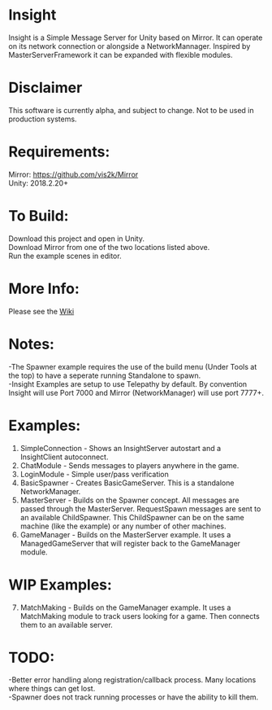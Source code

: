 # Insight  
Insight is a Simple Message Server for Unity based on Mirror. It can operate on its network connection or alongside a NetworkMannager. Inspired by MasterServerFramework it can be expanded with flexible modules.

# Disclaimer  
This software is currently alpha, and subject to change. Not to be used in production systems.  

# Requirements:  
Mirror: https://github.com/vis2k/Mirror   
Unity: 2018.2.20+ 

# To Build:  
Download this project and open in Unity.  
Download Mirror from one of the two locations listed above.  
Run the example scenes in editor.  

# More Info:
Please see the [Wiki](https://github.com/uweenukr/Insight/wiki)

# Notes:  
-The Spawner example requires the use of the build menu (Under Tools at the top) to have a seperate running Standalone to spawn.  
-Insight Examples are setup to use Telepathy by default. By convention Insight will use Port 7000 and Mirror (NetworkManager) will use port 7777+.  

# Examples:  
1. SimpleConnection - Shows an InsightServer autostart and a InsightClient autoconnect.
2. ChatModule - Sends messages to players anywhere in the game.  
3. LoginModule - Simple user/pass verification  
4. BasicSpawner - Creates BasicGameServer. This is a standalone NetworkManager.
5. MasterServer - Builds on the Spawner concept. All messages are passed through the MasterServer. RequestSpawn messages are sent to an available ChildSpawner. This ChildSpawner can be on the same machine (like the example) or any number of other machines.  
6. GameManager -  Builds on the MasterServer example. It uses a ManagedGameServer that will register back to the GameManager module.  

# WIP Examples:  
7. MatchMaking - Builds on the GameManager example. It uses a MatchMaking module to track users looking for a game. Then connects them to an available server.  

# TODO:  
-Better error handling along registration/callback process. Many locations where things can get lost.  
-Spawner does not track running processes or have the ability to kill them.  
